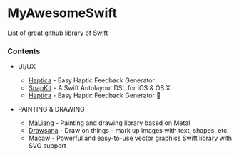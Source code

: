 # MyAwesomeSwift
List of great github library of Swift

### Contents

- UI/UX
  * [Haptica](https://github.com/efremidze/Haptica) - Easy Haptic Feedback Generator
  * [SnapKit](https://github.com/SnapKit/SnapKit) - A Swift Autolayout DSL for iOS & OS X 
  * [Haptica](https://github.com/efremidze/Haptica) - Easy Haptic Feedback Generator 📳
  
- PAINTING & DRAWING
  * [MaLiang](https://github.com/Harley-xk/MaLiang) - Painting and drawing library based on Metal
  * [Drawsana](https://github.com/Asana/Drawsana) - Draw on things - mark up images with text, shapes, etc.
  * [Macaw](https://github.com/exyte/Macaw) - Powerful and easy-to-use vector graphics Swift library with SVG support

